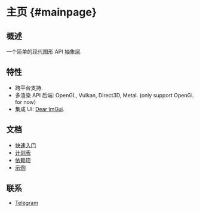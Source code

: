 # 主页 {#mainpage}

## 概述

一个简单的现代图形 API 抽象层.  

## 特性

- 跨平台支持.
- 多渲染 API 后端: OpenGL, Vulkan, Direct3D, Metal. (only support OpenGL for now)
- 集成 UI: [Dear ImGui](https://github.com/ocornut/imgui).

## 文档

- [快速入门](GettingStarted.md)
- [计划表](https://trello.com/b/qpehnqDv/graphics)
- [依赖项](https://github.com/ShenMian/Graphics/blob/main/Deps/README.md)
- [示例](https://github.com/ShenMian/Graphics/blob/main/Examples/README.md)

## 联系

- [Telegram](https://t.me/clementine_chat)
